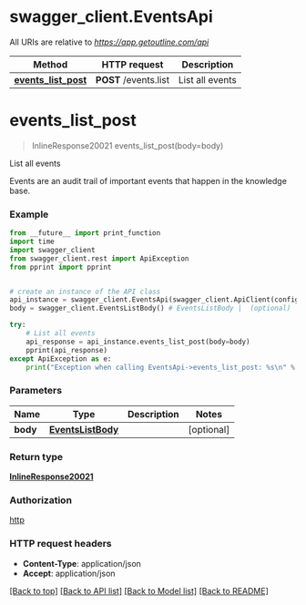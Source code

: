 # swagger_client.EventsApi

All URIs are relative to *https://app.getoutline.com/api*

Method | HTTP request | Description
------------- | ------------- | -------------
[**events_list_post**](EventsApi.md#events_list_post) | **POST** /events.list | List all events

# **events_list_post**
> InlineResponse20021 events_list_post(body=body)

List all events

Events are an audit trail of important events that happen in the knowledge base.

### Example
```python
from __future__ import print_function
import time
import swagger_client
from swagger_client.rest import ApiException
from pprint import pprint


# create an instance of the API class
api_instance = swagger_client.EventsApi(swagger_client.ApiClient(configuration))
body = swagger_client.EventsListBody() # EventsListBody |  (optional)

try:
    # List all events
    api_response = api_instance.events_list_post(body=body)
    pprint(api_response)
except ApiException as e:
    print("Exception when calling EventsApi->events_list_post: %s\n" % e)
```

### Parameters

Name | Type | Description  | Notes
------------- | ------------- | ------------- | -------------
 **body** | [**EventsListBody**](EventsListBody.md)|  | [optional] 

### Return type

[**InlineResponse20021**](InlineResponse20021.md)

### Authorization

[http](../README.md#http)

### HTTP request headers

 - **Content-Type**: application/json
 - **Accept**: application/json

[[Back to top]](#) [[Back to API list]](../README.md#documentation-for-api-endpoints) [[Back to Model list]](../README.md#documentation-for-models) [[Back to README]](../README.md)


